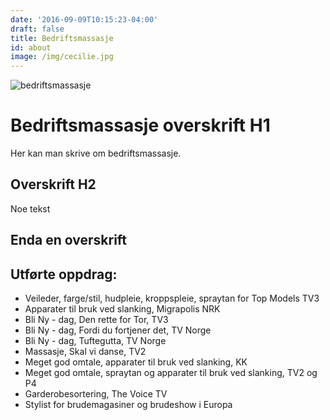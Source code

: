 ```yaml
---
date: '2016-09-09T10:15:23-04:00'
draft: false
title: Bedriftsmassasje
id: about
image: /img/cecilie.jpg
---
```

![bedriftsmassasje](/img/5d5693_46473bc576f343f6bebab5365be7887e.jpg)

# Bedriftsmassasje overskrift H1

Her kan man skrive om bedriftsmassasje.

## Overskrift H2

Noe tekst

## **Enda en overskrift**

## **Utførte oppdrag:**

* Veileder, farge/stil, hudpleie, kroppspleie, spraytan for Top Models TV3
* Apparater til bruk ved slanking, Migrapolis NRK
* Bli Ny - dag, Den rette for Tor, TV3
* Bli Ny - dag, Fordi du fortjener det, TV Norge
* Bli Ny - dag, Tuftegutta, TV Norge
* Massasje, Skal vi danse, TV2
* Meget god omtale, apparater til bruk ved slanking, KK
* Meget god omtale, spraytan og apparater til bruk ved slanking, TV2 og P4
* Garderobesortering, The Voice TV
* Stylist for brudemagasiner og brudeshow i Europa
